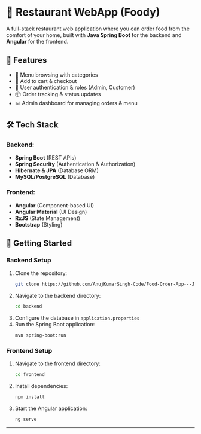 # 🍔 Restaurant WebApp (Foody)

A full-stack restaurant web application where you can order food from the comfort of your home, built with **Java Spring
Boot** for the backend and **Angular** for the frontend.

## 📌 Features

- 🍕 Menu browsing with categories
- 🛒 Add to cart & checkout
- 👤 User authentication & roles (Admin, Customer)
- 📦 Order tracking & status updates
- 📊 Admin dashboard for managing orders & menu

## 🛠 Tech Stack

### Backend:

- **Spring Boot** (REST APIs)
- **Spring Security** (Authentication & Authorization)
- **Hibernate & JPA** (Database ORM)
- **MySQL/PostgreSQL** (Database)


### Frontend:

- **Angular** (Component-based UI)
- **Angular Material** (UI Design)
- **RxJS** (State Management)
- **Bootstrap** (Styling)

## 🚀 Getting Started

### Backend Setup

1. Clone the repository:
   ```sh
   git clone https://github.com/AnujKumarSingh-Code/Food-Order-App---Java.git
   ```
2. Navigate to the backend directory:
   ```sh
   cd backend
   ```
3. Configure the database in `application.properties`
4. Run the Spring Boot application:
   ```sh
   mvn spring-boot:run
   ```

### Frontend Setup

1. Navigate to the frontend directory:
   ```sh
   cd frontend
   ```
2. Install dependencies:
   ```sh
   npm install
   ```
3. Start the Angular application:
   ```sh
   ng serve
   ```




---




